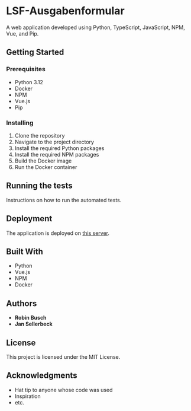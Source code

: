 # LSF-Ausgabenformular

A web application developed using Python, TypeScript, JavaScript, NPM, Vue, and Pip.

## Getting Started

### Prerequisites

- Python 3.12
- Docker
- NPM
- Vue.js
- Pip

### Installing

1. Clone the repository
2. Navigate to the project directory
3. Install the required Python packages
4. Install the required NPM packages
5. Build the Docker image
6. Run the Docker container

## Running the tests

Instructions on how to run the automated tests.

## Deployment

The application is deployed on [this server](https://lsf-ausgabenformular.sellerbeckcloud.de/).

## Built With

- Python
- Vue.js
- NPM
- Docker

## Authors

- **Robin Busch**
- **Jan Sellerbeck**

## License

This project is licensed under the MIT License.

## Acknowledgments

- Hat tip to anyone whose code was used
- Inspiration
- etc.